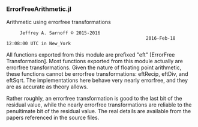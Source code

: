### ErrorFreeArithmetic.jl
Arithmetic using errorfree transformations

```
     Jeffrey A. Sarnoff © 2015-2016                           
                                                    2016-Feb-18 12:08:00 UTC in New_York 
```


All functions exported from this module are prefixed "eft" [ErrorFree Transformation].  Most functions exported from this module actually are errorfree transformations.  Given the nature of floating point arithmetic, these functions cannot be errorfree transformations: eftRecip, eftDiv, and eftSqrt.  The implementations here behave very nearly errorfree, and they are as accurate as theory allows.  

Rather roughly, an errorfree transformation is good to the last bit of the residual value, while the nearly errorfree transformations are reliable to the penultimate bit of the residual value.  The real details are available from the papers referenced in the source files.

